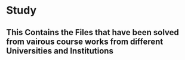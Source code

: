 # Study
## This Contains the Files that have been solved from vairous course works from different Universities and Institutions
